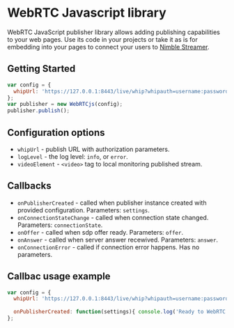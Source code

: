 # WebRTC Javascript library

WebRTC JavaScript publisher library allows adding publishing capabilities to your web pages.
Use its code in your projects or take it as is for embedding into your pages to connect your users to [Nimble Streamer](https://wmspanel.com/nimble).

## Getting Started
```javascript
var config = {
  whipUrl: 'https://127.0.0.1:8443/live/whip?whipauth=username:password'
};
var publisher = new WebRTCjs(config);
publisher.publish();
```

## Configuration options

- `whipUrl` - publish URL with authorization parameters.
- `logLevel` - the log level: `info`, or `error`.
- `videoElement` - `<video>` tag to local monitoring published stream.

## Callbacks

- `onPublisherCreated` - called when publisher instance created with provided configuration. Parameters: `settings`.
- `onConnectionStateChange` - called when connection state changed. Parameters: `connectionState`.
- `onOffer` - called when sdp offer ready. Parameters: `offer`.
- `onAnswer` - called when server answer recewived. Parameters: `answer`.
- `onConnectionError` - called if connection error happens. Has no parameters.

## Callbac usage example

```javascript
var config = {
  whipUrl: 'https://127.0.0.1:8443/live/whip?whipauth=username:password',
  
  onPublisherCreated: function(settings){ console.log('Ready to WebRTC publishing'); }
};
```

